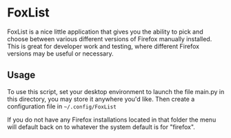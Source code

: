 FoxList
==========

FoxList is a nice little application that gives you the ability to pick and choose between various different versions of Firefox manually installed. This is great for developer work and testing, where different Firefox versions may be useful or necessary.

Usage
-----

To use this script, set your desktop environment to launch the file main.py in this directory, you may store it anywhere you'd like. Then create a configuration file in ``~/.config/FoxList``

If you do not have any Firefox installations located in that folder the menu will default back on to whatever the system default is for "firefox".
